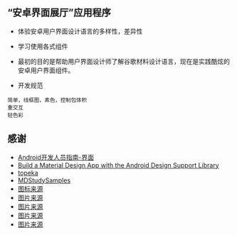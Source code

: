 ## “安卓界面展厅”应用程序
- 体验安卓用户界面设计语言的多样性，差异性
- 学习使用各式组件
- 最初的目的是帮助用户界面设计师了解谷歌材料设计语言，现在是实践酷炫的安卓用户界面组件。

- 开发规范
```
简单，线框图，素色，控制包体积
重交互
轻色彩
```

## 感谢
- [Android开发人员指南-界面](https://developer.android.com/guide/topics/ui)
- [Build a Material Design App with the Android Design Support Library
](https://codelabs.developers.google.com/codelabs/material-design-style/#0)
- [topeka](https://github.com/android/topeka)
- [MDStudySamples](https://github.com/Mike-bel/MDStudySamples)
- [图标来源](https://www.iconfont.cn)
- [图片来源](https://www.flickr.com/photos/globalfoto/48888298322/sizes/l/)
- [图片来源](https://www.flickr.com/photos/rdrcollection/6259499387/sizes/o/)
- [图片来源](https://www.flickr.com/photos/steveberardi/15397116582/sizes/l/)
- [图片来源](https://www.ippawards.com/2019-photographers-of-the-year/)
